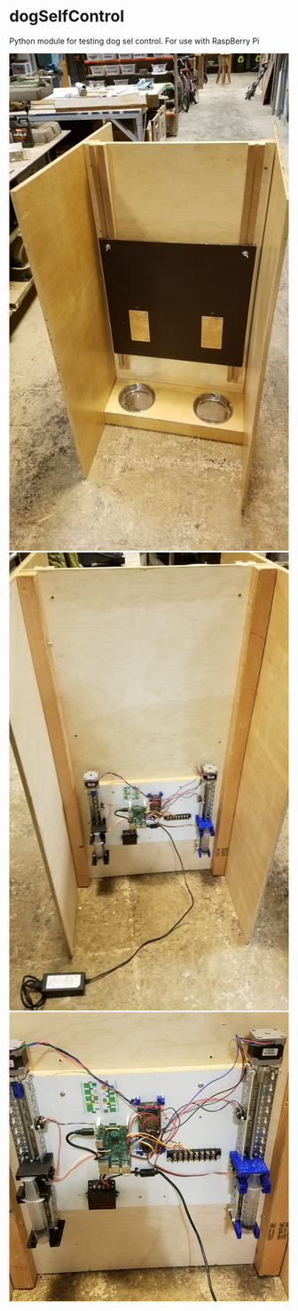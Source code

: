 # dogSelfControl
Python module for testing dog sel control. For use with RaspBerry Pi


![Closeup of Dog Voting Booth](./images/dogVotingBooth.jpg)
![Image of Feeders](./images/Feeders2.jpg)
![Closeup of Feeders](./images/Feeders1.jpg)